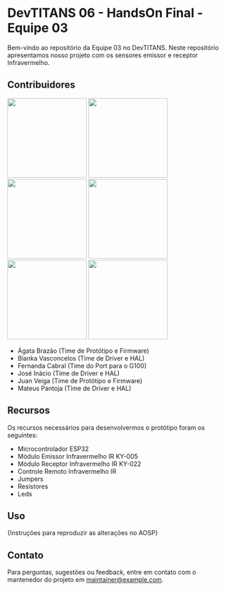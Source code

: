 # DevTITANS 06 - HandsOn Final - Equipe 03

Bem-vindo ao repositório da Equipe 03 no DevTITANS. Neste repositório apresentamos nosso projeto com os sensores emissor e receptor Infravermelho.

## Contribuidores

<img src="https://github.com/biankavm/DevTitans-HandsOnFinal-Infravermelho/blob/main/imagens/Agata.png" width="180" > <img src="https://github.com/biankavm/DevTitans-HandsOnFinal-Infravermelho/blob/main/imagens/Bianka.png" width="180" >
<img src="https://github.com/DevTITANS05/Hands-On-Linux-fork-/assets/21023906/85e61f3e-476c-47a4-82d5-4054e856c67b" width="180" >
<img src="https://github.com/DevTITANS05/Hands-On-Linux-fork-/assets/21023906/85e61f3e-476c-47a4-82d5-4054e856c67b" width="180" >
<img src="https://github.com/DevTITANS05/Hands-On-Linux-fork-/assets/21023906/85e61f3e-476c-47a4-82d5-4054e856c67b" width="180" >
<img src="https://github.com/DevTITANS05/Hands-On-Linux-fork-/assets/21023906/85e61f3e-476c-47a4-82d5-4054e856c67b" width="180" >

- Ágata Brazão (Time de Protótipo e Firmware)
- Bianka Vasconcelos (Time de Driver e HAL)
- Fernanda Cabral (Time do Port para o G100)
- José Inácio (Time de Driver e HAL)
- Juan Veiga (Time de Protótipo e Firmware)
- Mateus Pantoja (Time de Driver e HAL)

## Recursos

Os recursos necessários para desenvolvermos o protótipo foram os seguintes:
- Microcontrolador ESP32
- Módulo Emissor Infravermelho IR KY-005
- Módulo Receptor Infravermelho IR KY-022
- Controle Remoto Infravermelho IR
- Jumpers
- Resistores
- Leds

## Uso

{Instruções para reproduzir as alterações no AOSP}
    
## Contato

Para perguntas, sugestões ou feedback, entre em contato com o mantenedor do projeto em [maintainer@example.com](mailto:maintainer@example.com).
